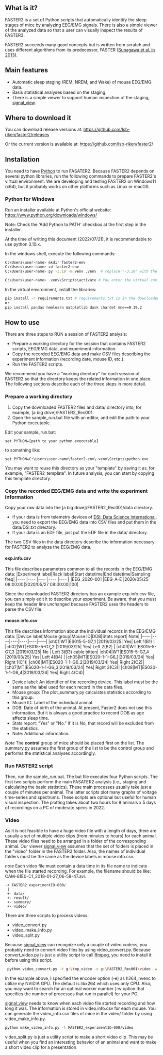 ## What is it?
FASTER2 is a set of Python scripts that automatically identify the sleep stages of mice by analyzing EEG/EMG signals. There is also a simple viewer of the analyzed data so that a user can visually inspect the results of FASTER2.

FASTER2 succeeds many good concepts but is written from scratch and uses different algorithms from its predecessor, FASTER ([Sunagawa et al. in 2013](https://onlinelibrary.wiley.com/doi/abs/10.1111/gtc.12053)).

## Main features
- Automatic sleep staging (REM, NREM, and Wake) of mouse EEG/EMG data.
- Basis statistical analyses based on the staging.
- There is a simple viewer to support human inspection of the staging, [signal_view](https://github.com/lsb-riken/signal_view).

## Where to download it

You can download release versions at:
https://github.com/lsb-riken/faster2/releases

Or the current version is available at:
https://github.com/lsb-riken/faster2/

## Installation
You need to have [Python](https://www.python.org/) to run FASATER2. Because FASTER2 depends on several python libraries, run the following commands to prepare FASTER2's virtual environment. We are developing and testing FASTER2 on Windows11 (x64), but it probably works on other platforms such as Linux or macOS.

### Python for Windows
Run an installer available at Python's official website:
https://www.python.org/downloads/windows/

Note: Check the 'Add Python to PATH' checkbox at the first step in the installer.

At the time of writing this document (2022/07/21), it is recommendable to use python 3.10.x.


In the windows shell, execute the following commands:
```sh
C:\Users\user-name> mkdir faster2-env
C:\Users\user-name> cd faster2-env
C:\Users\user-name> py -3.10 -m venv .venv  # replace "-3.10" with the version of Python you downloaded

C:\Users\user-name> .venv\Scripts\activate # You enter the virtual environment with this command
```
In the virtual environment, install the libraries: 

```sh
pip install -r requirements.txt # requirements.txt is in the downloaded FASTER2
or
pip install pandas hmmlearn matplotlib dask chardet mne==0.19.2
```

## How to use

There are three steps to RUN a session of FASTER2 analysis: 
- Prepare a working directory for the session that contains FASTER2 scripts, EEG/EMG data, and experiment information.
- Copy the recorded EEG/EMG data and make CSV files describing the experiment information (recording date, mouse ID, etc.).
- Run the FASTER2 scripts.

We recommend you have a "working directory" for each session of FASTER2 so that the directory keeps the related information in one place. The following sections describe each of the three steps in more detail.

### Prepare a working directory
1. Copy the downloaded FASTER2 files and data/ directory into, for example, [a big drive]/FASTER2_Rec001.
1. Open the sample_run.bat file with an editor, and edit the path to your Python executable.

Edit your sample_run.bat:
```
set PYTHON=[path to your python executable]
```
to something like: 
```
set PYTHON=C:\Users\user-name\faster2-env\.venv\Scripts\python.exe
```

You may want to reuse this directory as your "template" by saving it as, for example, "FASTER2_template". In future analysis, you can start by copying this template directory.

### Copy the recorded EEG/EMG data and write the experiment information
Copy your raw data into the [a big drive]/FASTER2_Rec001/data directory.
   - If your data is from telemetry devices of [DSI; Data Science International](https://www.datasci.com/), you need to export the EEG/EMG data into CSV files and put them in the data/DSI.txt directory.
   - If your data is an EDF file, just put the EDF file in the data/ directory.

The two CSV files in the data directory describe the information necessary for FASTER2 to analyze the EEG/EMG data.

#### exp.info.csv
This file describes parameters common to all the records in the EEG/EMG data:
|Experiment label|Rack label|Start datetime|End datetime|Sampling freq|
|----            |----      |----          |----        |----         |
|EEG_2020-001    |EEG_A-E   |2020/05/25 08:00:00|2020/05/27 08:00:00|100|

Since the downloaded FASTER2 directory has an example exp.info.csv file, you can simply edit it to describe your experiment. Be aware; that you must keep the header line unchanged because FASTER2 uses the headers to parse the CSV file.

#### mouse.info.csv
This file describes information about the individual records in the EEG/EMG data:
|Device label|Mouse group|Mouse ID|DOB|Stats report| Note|
|----   |----|----|----|----|----|
|ch01|WT|ES015-5-G7_1  |2019/03/25| Yes| Left 1(B1) |
|ch02|WT|ES015-5-G7_2  |2019/03/25| Yes| Left 2(B2) |
|ch03|WT|ES015-5-G7_3  |2019/03/25| No | Left 3(B3) cable bitten|
|ch04|WT|ES015-5-G7_4  |2019/03/25| Yes| Left 4(B4) | 
|ch05|MT|ES020-1-1-G6_1|2019/03/24| Yes| Right 1(C1)|
|ch06|MT|ES020-1-1-G6_2|2019/03/24| Yes| Right 2(C2)|
|ch07|MT|ES020-1-1-G6_3|2019/03/24| Yes| Right 3(C3)|
|ch08|MT|ES020-1-1-G6_4|2019/03/24| Yes| Right 4(C4)|

* Device label: An identifier of the recording device. This label must be the same as the label used for each record in the data files.
* Mouse group: The plot_summary.py calculates statistics according to this group. 
* Mouse ID: Label of the individual animal.
* DOB: Date of birth of the animal. At present, Faster2 does not use this information. But it is always a good practice to record DOB as age affects sleep time.
* Stats report: "Yes" or "No." If it is No, that record will be excluded from the statistics.
* Note: Additional information.

_Note_ The **control** group of mice should be placed first on the list. The summary.py assumes the first group of the list to be the control group and performs the statistical analyses accordingly.


### Run FASTER2 script

Then, run the sample_run.bat. The bat file executes four Python scripts. The first two scripts perform the main FASATER2 analysis (i.e., staging and calculating the basic statistics). These main processes usually take just a couple of minutes per animal. The latter scripts plot many graphs of voltage time-series and spectrums. These scripts are optional but useful for human visual inspection. The plotting takes about two hours for 8 animals x 5 days of recordings on a PC of moderate specs in 2022.


### Video
As it is not feasible to have a huge video file with a length of days, there are usually a set of multiple video clips (from minutes to hours) for each animal. These video files need to be arranged in a folder of the corresponding animal. Our viewer [signal_view](https://github.com/lsb-riken/signal_view) assumes that the set of folders is placed in the "video" folder in the FASTER2 folder. Also, the names of individual folders must be the same as the device labels in mouse.info.csv.

_note_ Each video file must contain a data time in its file name to indicate when the file started recording. For example, the filename should be like: CAM-61E0-C1_2018-01-27_06-58-47.avi. 


```
-+ FASTER2_experimentID-000/
 |
 +- data/
 +- result/
 +- summary/
 +- video/
```

There are three scripts to process videos.
* video_convert.py
* video_make_info.py
* video_split.py 

Because [signal_view](https://github.com/lsb-riken/signal_view) can recognize only a couple of video codecs, you probably need to convert video files by using video_convert.py. Because convert_video.py is just a utility script to call [ffmpeg](https://ffmpeg.org/), you need to install it before using this script.


```sh
 python video_convert.py -t g:\tmp_video -o g:\FASTER2_Rec001\video -w 2 -e h264_nvenc
 ```
 In the example above, I specified the encoder option (-e) as h264_nvenc to utilize my NVIDIA GPU. The default is libx264 which uses only CPU. Also, you may want to search for an optimal worker number (-w option that specifies the number of processes that run in parallel) for your PC.

 [signal_view](https://github.com/lsb-riken/signal_view) needs to know when each video file started recording and how long it was. The information is stored in video.info.csv for each mouse. You can generate the video_info.csv files of mice in the video/ folder by using video_make_info.py.

 ```sh
 python make_video_info.py -t FASTER2_experimentID-000/video
 ```
 
 video_split.py is just a utility script to make a short video clip. This may be useful when you find an interesting behavior of an animal and want to make a short video clip for a presentation.

